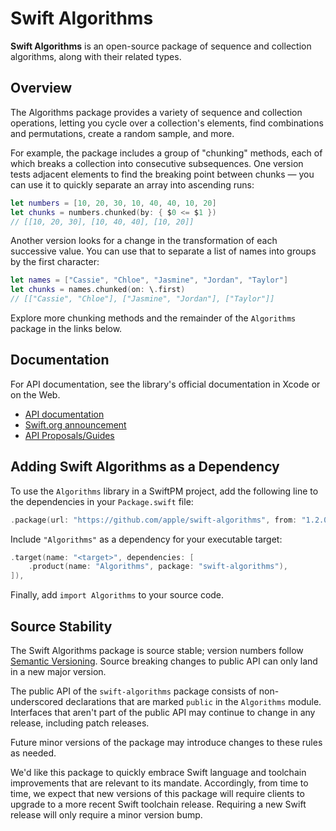 # Swift Algorithms

**Swift Algorithms** is an open-source package of sequence and collection algorithms, along with their related types.

## Overview

The Algorithms package provides a variety of sequence and collection operations, letting you cycle over a collection's elements, find combinations and permutations, create a random sample, and more.

For example, the package includes a group of "chunking" methods, each of which breaks a collection into consecutive subsequences. One version tests adjacent elements to find the breaking point between chunks — you can use it to quickly separate an array into ascending runs:

```swift
let numbers = [10, 20, 30, 10, 40, 40, 10, 20]
let chunks = numbers.chunked(by: { $0 <= $1 })
// [[10, 20, 30], [10, 40, 40], [10, 20]]
```

Another version looks for a change in the transformation of each successive value. You can use that to separate a list of names into groups by the first character:

```swift
let names = ["Cassie", "Chloe", "Jasmine", "Jordan", "Taylor"]
let chunks = names.chunked(on: \.first)
// [["Cassie", "Chloe"], ["Jasmine", "Jordan"], ["Taylor"]]
```

Explore more chunking methods and the remainder of the `Algorithms` package in the links below.

## Documentation

For API documentation, see the library's official documentation in Xcode or on the Web.

- [API documentation][docs]
- [Swift.org announcement][announcement]
- [API Proposals/Guides][guides]

## Adding Swift Algorithms as a Dependency

To use the `Algorithms` library in a SwiftPM project, 
add the following line to the dependencies in your `Package.swift` file:

```swift
.package(url: "https://github.com/apple/swift-algorithms", from: "1.2.0"),
```

Include `"Algorithms"` as a dependency for your executable target:

```swift
.target(name: "<target>", dependencies: [
    .product(name: "Algorithms", package: "swift-algorithms"),
]),
```

Finally, add `import Algorithms` to your source code.

## Source Stability

The Swift Algorithms package is source stable; version numbers follow [Semantic Versioning](https://semver.org/). Source breaking changes to public API can only land in a new major version.

The public API of the `swift-algorithms` package consists of non-underscored declarations that are marked `public` in the `Algorithms` module. Interfaces that aren't part of the public API may continue to change in any release, including patch releases.

Future minor versions of the package may introduce changes to these rules as needed.

We'd like this package to quickly embrace Swift language and toolchain improvements that are relevant to its mandate. Accordingly, from time to time, we expect that new versions of this package will require clients to upgrade to a more recent Swift toolchain release. Requiring a new Swift release will only require a minor version bump.

[docs]: https://swiftpackageindex.com/apple/swift-algorithms/documentation/algorithms
[announcement]: https://swift.org/blog/swift-algorithms/
[guides]: https://github.com/apple/swift-algorithms/tree/main/Guides
